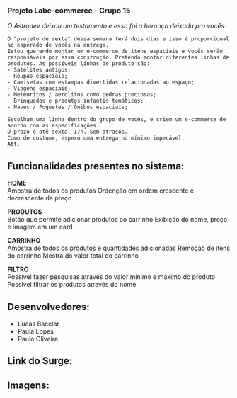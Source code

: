 ### Projeto Labe-commerce - Grupo 15

<i>O Astrodev deixou um testamento e essa foi a herança deixada pra vocês:</i>

```Caros alunos,
O "projeto de sexta" dessa semana terá dois dias e isso é proporcional ao esperado de vocês na entrega. 
Estou querendo montar um e-commerce de itens espaciais e vocês serão responsáveis por essa construção. Pretendo montar diferentes linhas de produtos. As possíveis linhas de produto são:
- Satélites antigos;
- Roupas espaciais;
- Camisetas com estampas divertidas relacionadas ao espaço;
- Viagens espaciais;
- Meteoritos / aerolitos como pedras preciosas;
- Brinquedos e produtos infantis temáticos;
- Naves / Foguetes / Ônibus espaciais;

Escolham uma linha dentro do grupo de vocês, e criem um e-commerce de acordo com as especificações.
O prazo é até sexta, 17h. Sem atrasos.
Como de costume, espero uma entrega no mínimo impecável.
Att.
```
**<h2>Funcionalidades presentes no sistema:</h2>** 
**HOME**<br>
Amostra de todos os produtos
Ordenção em ordem crescente e decrescente de preço

**PRODUTOS**<br>
Botão que permite adicionar produtos ao carrinho
Exibição do nome, preço e imagem em um card

**CARRINHO**<br>
Amostra de todos os produtos e quantidades adicionadas
Remoção de itens do carrinho
Mostra do valor total do carrinho

**FILTRO**<br>
Possível fazer pesquisas através do valor mínimo e máximo do produto
Possível filtrar os produtos através do nome


## Desenvolvedores:
- Lucas Bacelar
- Paula Lopes
- Paulo Oliveira

## Link do Surge:

## Imagens:

